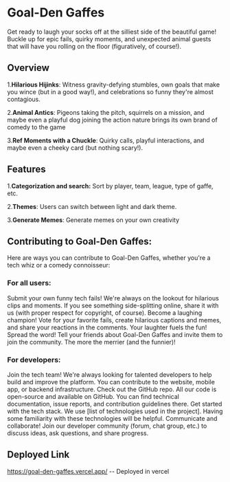
# Goal-Den Gaffes

Get ready to laugh your socks off at the silliest side of the beautiful game! Buckle up for epic fails, quirky moments, and unexpected animal guests that will have you rolling on the floor (figuratively, of course!).

## Overview
1.**Hilarious Hijinks**: Witness gravity-defying stumbles, own goals that make you wince (but in a good way!), and celebrations so funny they're almost contagious.

2.**Animal Antics**: Pigeons taking the pitch, squirrels on a mission, and maybe even a playful dog joining the action nature brings its own brand of comedy to the game

3.**Ref Moments with a Chuckle**: Quirky calls, playful interactions, and maybe even a cheeky card (but nothing scary!).

## Features
1.**Categorization and search:** Sort by player, team, league, type of gaffe, etc.

2.**Themes**: Users can switch between light and dark theme.

3.**Generate Memes**: Generate memes on your  own creativity

## Contributing to Goal-Den Gaffes: 
Here are ways you can contribute to Goal-Den Gaffes, whether you're a tech whiz or a comedy connoisseur:

### For all users:

Submit your own funny tech fails! We're always on the lookout for hilarious clips and moments. If you see something side-splitting online, share it with us (with proper respect for copyright, of course).
Become a laughing champion! Vote for your favorite fails, create hilarious captions and memes, and share your reactions in the comments. Your laughter fuels the fun!
Spread the word! Tell your friends about Goal-Den Gaffes and invite them to join the community. The more the merrier (and the funnier)!

### For developers:

Join the tech team! We're always looking for talented developers to help build and improve the platform. You can contribute to the website, mobile app, or backend infrastructure.
Check out the GitHub repo. All our code is open-source and available on GitHub. You can find technical documentation, issue reports, and contribution guidelines there.
Get started with the tech stack. We use [list of technologies used in the project]. Having some familiarity with these technologies will be helpful.
Communicate and collaborate! Join our developer community (forum, chat group, etc.) to discuss ideas, ask questions, and share progress.


## Deployed Link

https://goal-den-gaffes.vercel.app/ -- Deployed in vercel

